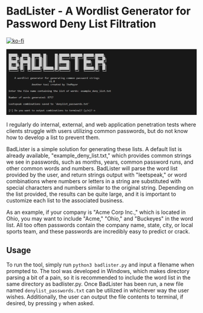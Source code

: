 # BadLister - A Wordlist Generator for Password Deny List Filtration

[![ko-fi](https://ko-fi.com/img/githubbutton_sm.svg)](https://ko-fi.com/M4M03Q2JN)


<p align="center">
  <img src="https://github.com/dievus/BadLister/blob/main/images/example.png" />
</p>
I regularly do internal, external, and web application penetration tests where clients struggle with users utilizing common passwords, but do not know how to develop a list to prevent them.

BadLister is a simple solution for generating these lists. A default list is already available, "example_deny_list.txt," which provides common strings we see in passwords, such as months, years, common password runs, and other common words and numbers. BadLister will parse the word list provided by the user, and return strings output with "leetspeak," or word combinations where numbers or letters in a string are substituted with special characters and numbers similar to the original string. Depending on the list provided, the results can be quite large, and it is important to customize each list to the associated business.

As an example, if your company is "Acme Corp Inc.," which is located in Ohio, you may want to include "Acme," "Ohio," and "Buckeyes" in the word list. All too often passwords contain the company name, state, city, or local sports team, and these passwords are incredibly easy to predict or crack. 

## Usage
To run the tool, simply run `python3 badlister.py` and input a filename when prompted to. The tool was developed in Windows, which makes directory parsing a bit of a pain, so it is recommended to include the word list in the same directory as badlister.py. Once BadLister has been run, a new file named `denylist_passwords.txt` can be utilized in whichever way the user wishes. Additionally, the user can output the file contents to terminal, if desired, by pressing `y` when asked.
